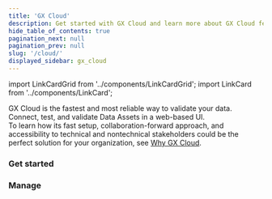```yaml
---
title: 'GX Cloud'
description: Get started with GX Cloud and learn more about GX Cloud features and functionality.
hide_table_of_contents: true
pagination_next: null
pagination_prev: null
slug: '/cloud/'
displayed_sidebar: gx_cloud
---
```


import LinkCardGrid from '../components/LinkCardGrid';
import LinkCard from '../components/LinkCard';

<p class="DocItem__header-description">GX Cloud is the fastest and most reliable way to validate your data. Connect, test, and validate Data Assets in a web-based UI.
<br /> 
To learn how its fast setup, collaboration-forward approach, and accessibility to technical and nontechnical stakeholders could be the perfect solution for your organization, see <a href='/docs/cloud/why_gx_cloud'>Why GX Cloud</a>.
</p>

### Get started

<LinkCardGrid>
  <LinkCard topIcon label="About GX Cloud" description="Learn more about GX Cloud features and functionality and why it's the best choice for data validation." href="/docs/cloud/about_gx" icon="/img/small_gx_logo.png" />
  <LinkCard topIcon label="Try GX Cloud" description="New to GX Cloud? Start here to learn how you can quickly connect to your Data Assets and validate your data." href="/docs/cloud/try_gx_cloud" icon="/img/small_gx_logo.png" />
  <LinkCard topIcon label="Connect GX Cloud" description="Ready to integrate GX Cloud with your production enviornment? Connect GX Cloud to popular data platforms and orchestration tools." href="/docs/cloud/connect/connect_lp" icon="/img/small_gx_logo.png" />
</LinkCardGrid>

### Manage

<LinkCardGrid>
  <LinkCard topIcon label="Manage Data Assets" description="Create, edit, or delete a Data Asset." href="/docs/cloud/data_assets/manage_data_assets" icon="/img/small_gx_logo.png" />
  <LinkCard topIcon label="Manage Expectations" description="Create, edit, or delete an Expectation." href="/docs/cloud/expectations/manage_expectations" icon="/img/small_gx_logo.png" />
  <LinkCard topIcon label="Manage Expectation Suites" description="Create or delete Expectation Suites." href="/docs/cloud/expectation_suites/manage_expectation_suites" icon="/img/small_gx_logo.png" />
  <LinkCard topIcon label="Manage Validations" description="Run a Validation, or view the Validation run history." href="/docs/cloud/validations/manage_validations" icon="/img/small_gx_logo.png" />
  <LinkCard topIcon label="Manage Checkpoints" description="Add, run, edit, or delete a Checkpoint." href="/docs/cloud/checkpoints/manage_checkpoints" icon="/img/small_gx_logo.png" />
  <LinkCard topIcon label="Manage users and access tokens" description="Manage GX Cloud users and access tokens." href="/docs/cloud/users/manage_users" icon="/img/small_gx_logo.png" />
</LinkCardGrid>
